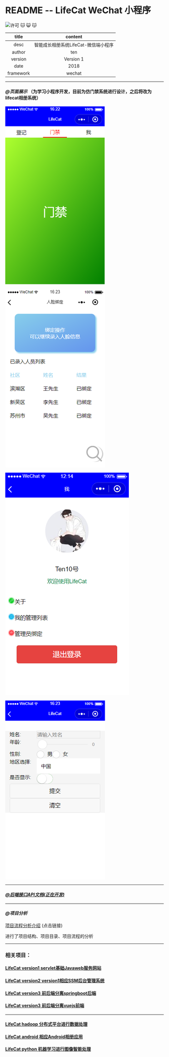 README -- LifeCat WeChat 小程序
===========================
![许可](https://img.shields.io/dub/l/vibe-d.svg) 
:cat: :smiley_cat: :kissing_cat:

|title|content|
|:---:|:---:
|desc|智能成长相册系统LifeCat-微信端小程序
|author|ten
|version|Version 1
|date|2018
|framework|wechat
******************************************************************************
 #### _@页面展示_  （为学习小程序开发，目前为仿门禁系统进行设计，之后将改为lifecat相册系统）
 
 ![show-1](img/show-1.png)
 
 ![show-2](img/show-2.png)
 
 ![show-3](img/show-3.png)
 
 ![show-4](img/show-4.png)

 
 ******************************************************************************
 #### [_@后端接口API文档(正在开发)_](http://47.106.11.84)
 *****************************************************************************
  #### _@项目分析_
  
  [项目流程分析介绍](https://zhuanlan.zhihu.com/p/41211219) (点击链接)  
  
  进行了项目结构、项目目录、项目流程的分析

******************************************************************************
### 相关项目：
 #### [LifeCat version1 servlet基础Javaweb服务网站](https://github.com/kevinten10/lifecatweb)
 #### [LifeCat version2 version1相应SSM后台管理系统](https://github.com/kevinten10/SSM-lifecat)
 #### [LifeCat version3 前后端分离springboot后端](https://github.com/kevinten10/springboot-lifecat)
 #### [LifeCat version3 前后端分离vuejs前端](https://github.com/kevinten10/Web-lifecat)
 *****************************************************************************
  #### [LifeCat hadoop 分布式平台进行数据处理](https://github.com/kevinten10/Hadoop-lifecat)
  #### [LifeCat android 相应Android相册应用](https://github.com/kevinten10/Android-lifecat)
  #### [LifeCat python 机器学习进行图像智能处理](https://github.com/kevinten10/Python-lifecat)

